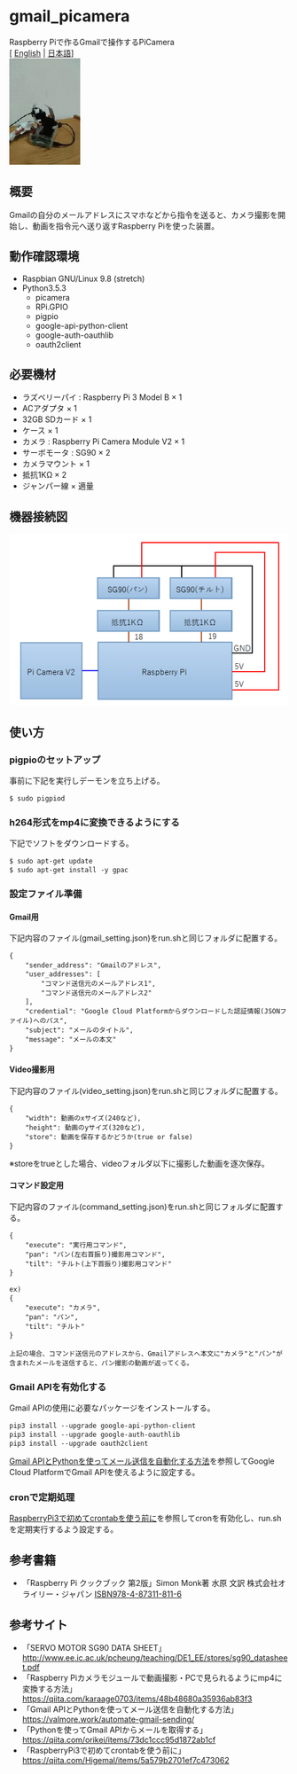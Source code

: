 # gmail_picamera
Raspberry Piで作るGmailで操作するPiCamera<br>
[ [English](https://github.com/y-tetsu/gmail_picamera/blob/master/README.md) | [日本語](https://github.com/y-tetsu/gmail_picamera/blob/master/README.ja.md)]<br>
![動作例](https://github.com/y-tetsu/gmail_picamera/blob/master/image/circle2.gif)

## 概要
Gmailの自分のメールアドレスにスマホなどから指令を送ると、カメラ撮影を開始し、動画を指令元へ送り返すRaspberry Piを使った装置。

## 動作確認環境
- Raspbian GNU/Linux 9.8 (stretch)
- Python3.5.3
    - picamera
    - RPi.GPIO
    - pigpio
    - google-api-python-client
    - google-auth-oauthlib
    - oauth2client

## 必要機材
- ラズベリーパイ : Raspberry Pi 3 Model B    × 1
- ACアダプタ                                 × 1
- 32GB SDカード                              × 1
- ケース                                     × 1
- カメラ : Raspberry Pi Camera Module V2     × 1
- サーボモータ : SG90                        × 2
- カメラマウント                             × 1
- 抵抗1KΩ                                   × 2
- ジャンパー線                               × 適量

## 機器接続図
![接続図](https://github.com/y-tetsu/gmail_picamera/blob/master/image/connection.png)

## 使い方
### pigpioのセットアップ
事前に下記を実行しデーモンを立ち上げる。<br>
```
$ sudo pigpiod
```

### h264形式をmp4に変換できるようにする
下記でソフトをダウンロードする。<br>
```
$ sudo apt-get update
$ sudo apt-get install -y gpac
```

### 設定ファイル準備
#### Gmail用
下記内容のファイル(gmail_setting.json)をrun.shと同じフォルダに配置する。<br>
```
{
    "sender_address": "Gmailのアドレス",
    "user_addresses": [
        "コマンド送信元のメールアドレス1",
        "コマンド送信元のメールアドレス2"
    ],
    "credential": "Google Cloud Platformからダウンロードした認証情報(JSONファイル)へのパス",
    "subject": "メールのタイトル",
    "message": "メールの本文"
}
```

#### Video撮影用
下記内容のファイル(video_setting.json)をrun.shと同じフォルダに配置する。<br>
```
{
    "width": 動画のxサイズ(240など),
    "height": 動画のyサイズ(320など),
    "store": 動画を保存するかどうか(true or false)
}
```
※storeをtrueとした場合、videoフォルダ以下に撮影した動画を逐次保存。<br>

#### コマンド設定用
下記内容のファイル(command_setting.json)をrun.shと同じフォルダに配置する。<br>
```
{
    "execute": "実行用コマンド",
    "pan": "パン(左右首振り)撮影用コマンド",
    "tilt": "チルト(上下首振り)撮影用コマンド"
}
```

```
ex)
{
    "execute": "カメラ",
    "pan": "パン",
    "tilt": "チルト"
}

上記の場合、コマンド送信元のアドレスから、Gmailアドレスへ本文に"カメラ"と"パン"が含まれたメールを送信すると、パン撮影の動画が返ってくる。
```

### Gmail APIを有効化する
Gmail APIの使用に必要なパッケージをインストールする。<br>
```
pip3 install --upgrade google-api-python-client
pip3 install --upgrade google-auth-oauthlib
pip3 install --upgrade oauth2client
```
[Gmail APIとPythonを使ってメール送信を自動化する方法](https://valmore.work/automate-gmail-sending/)を参照してGoogle Cloud PlatformでGmail APIを使えるように設定する。<br>

### cronで定期処理
[RaspberryPi3で初めてcrontabを使う前に](https://qiita.com/Higemal/items/5a579b2701ef7c473062)を参照してcronを有効化し、run.shを定期実行するよう設定する。<br>

## 参考書籍
- 「Raspberry Pi クックブック 第2版」Simon Monk著 水原 文訳 株式会社オライリー・ジャパン [ISBN978-4-87311-811-6](https://www.oreilly.co.jp/books/9784873118116/)

## 参考サイト
- 「SERVO MOTOR SG90 DATA SHEET」http://www.ee.ic.ac.uk/pcheung/teaching/DE1_EE/stores/sg90_datasheet.pdf
- 「Raspberry Piカメラモジュールで動画撮影・PCで見られるようにmp4に変換する方法」https://qiita.com/karaage0703/items/48b48680a35936ab83f3
- 「Gmail APIとPythonを使ってメール送信を自動化する方法」https://valmore.work/automate-gmail-sending/
- 「Pythonを使ってGmail APIからメールを取得する」https://qiita.com/orikei/items/73dc1ccc95d1872ab1cf
- 「RaspberryPi3で初めてcrontabを使う前に」https://qiita.com/Higemal/items/5a579b2701ef7c473062
